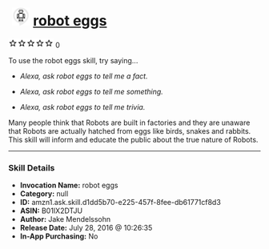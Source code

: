 # &nbsp;<img src="skill_icon" alt="robot eggs icon" width="36"> [robot eggs](http://alexa.amazon.com/#skills/amzn1.ask.skill.d1dd5b70-e225-457f-8fee-db61771cf8d3)
![0 stars](../../images/ic_star_border_black_18dp_1x.png)![0 stars](../../images/ic_star_border_black_18dp_1x.png)![0 stars](../../images/ic_star_border_black_18dp_1x.png)![0 stars](../../images/ic_star_border_black_18dp_1x.png)![0 stars](../../images/ic_star_border_black_18dp_1x.png) 0

To use the robot eggs skill, try saying...

* *Alexa, ask robot eggs to tell me a fact.*

* *Alexa, ask robot eggs to tell me something.*

* *Alexa, ask robot eggs to tell me trivia.*

Many people think that Robots are built in factories and they are unaware that Robots are actually hatched from eggs like birds, snakes and rabbits. This skill will inform and educate the public about the true nature of Robots.

***

### Skill Details

* **Invocation Name:** robot eggs
* **Category:** null
* **ID:** amzn1.ask.skill.d1dd5b70-e225-457f-8fee-db61771cf8d3
* **ASIN:** B01IX2DTJU
* **Author:** Jake Mendelssohn
* **Release Date:** July 28, 2016 @ 10:26:35
* **In-App Purchasing:** No
